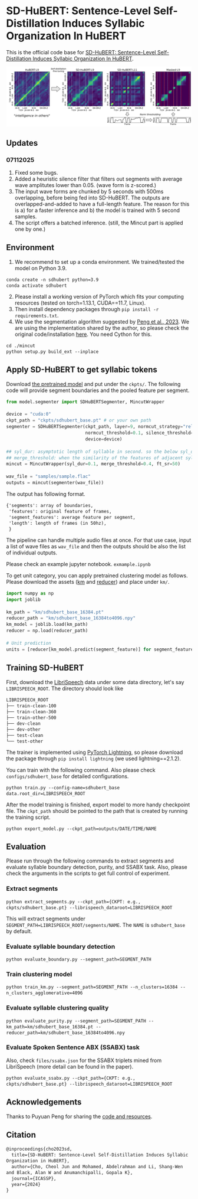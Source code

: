 # SD-HuBERT: Sentence-Level Self-Distillation Induces Syllabic Organization In HuBERT

This is the official code base for [SD-HuBERT: Sentence-Level Self-Distillation Induces Syllabic Organization In HuBERT](https://arxiv.org/abs/2310.10803).

![SD-HuBERT](figures/main_figure.jpg)

## Updates

### 07112025
1. Fixed some bugs.
2. Added a heuristic silence filter that filters out segments with average wave amplitutes lower than 0.05. (wave form is z-scored.)
3. The input wave forms are chunked by 5 seconds with 500ms overlapping, before being fed into SD-HuBERT. The outputs are overlapped-and-added to have a full-length feature. The reason for this is a) for a faster inference and b) the model is trained with 5 second samples.
4. The script offers a batched inference. (still, the Mincut part is applied one by one.)


## Environment

1. We recommend to set up a conda environment. We trained/tested the model on Python 3.9.
```
conda create -n sdhubert python=3.9
conda activate sdhubert
```
2. Please install a working version of PyTorch which fits your computing resources (tested on torch=1.13.1, CUDA==11.7, Linux).
3. Then install dependency packages through `pip install -r requirements.txt`.
4. We use the segmentation algorithm suggested by [Peng et al., 2023](https://arxiv.org/abs/2305.11435). We are using the implementation shared by the author, so please check the original code/installation [here](https://github.com/jasonppy/syllable-discovery/tree/master). You need Cython for this.
```
cd ./mincut
python setup.py build_ext --inplace
```

## Apply SD-HuBERT to get syllabic tokens

Download [the pretrained model](https://drive.google.com/file/d/1u2jTdAck8qD6ZEb5bqHfvUNsN-9DgGfg/view?usp=drive_link) and put under the `ckpts/`. The following code will provide segment boundaries and the pooled feature per segment.

```python
from model.segmenter import SDHuBERTSegmenter, MincutWrapper

device = "cuda:0"
ckpt_path = "ckpts/sdhubert_base.pt" # or your own path
segmenter = SDHuBERTSegmenter(ckpt_path, layer=9, normcut_strategy="relative",
                              normcut_threshold=0.1, silence_threshold=0.02,
                              device=device)

## syl_dur: asymptotic length of syllable in second. so the below syl_dur=0.1 means it woul have inital 100ms-long syllables.
## merge_threshold: when the similarity of the features of adjacent syllables are above this threshold, they are merged.
mincut = MincutWrapper(syl_dur=0.1, merge_threshold=0.4, ft_sr=50) 

wav_file = "samples/sample.flac"
outputs = mincut(segmenter(wav_file))
```

The output has following format.
```
{'segments': array of boundaries,
 'features': original feature of frames,
 'segment_features': average feature per segment,
 'length': length of frames (in 50hz),
 }
```
The pipeline can handle multiple audio files at once. For that use case, input a list of wave files as `wav_file` and then the outputs should be also the list of individual outputs.

Please check an example jupyter notebook. `exmample.ipynb` 




To get unit category, you can apply pretrained clustering model as follows. Please download the assets ([km](https://drive.google.com/file/d/14zdEttya2X8PdjDMUt4lyHWOOY2OS3Zr/view?usp=drive_link) and [reducer](https://drive.google.com/file/d/19XisepDAfULOKFY147RDYT5UAk2ZnCr-/view?usp=drive_link)) and place under `km/`.

```python
import numpy as np
import joblib

km_path = "km/sdhubert_base_16384.pt"
reducer_path = "km/sdhubert_base_16384to4096.npy"
km_model = joblib.load(km_path)
reducer = np.load(reducer_path)

# Unit prediction
units = [reducer[km_model.predict(segment_feature)] for segment_feature in outputs['segment_features']]
```

## Training SD-HuBERT

First, download the [LibriSpeech](https://www.openslr.org/12) data under some data directory, let's say `LIBRISPEECH_ROOT`. The directory should look like 
```
LIBRISPEECH_ROOT
├── train-clean-100
├── train-clean-360
├── train-other-500
├── dev-clean
├── dev-other
├── test-clean
└── test-other
```

The trainer is implemented using [PyTorch Lightning](https://lightning.ai/docs/pytorch/stable/), so please download the package through `pip install lightning` (we used lightning==2.1.2).

You can train with the following command. Also please check `configs/sdhubert_base` for detailed configurations.
```
python train.py --config-name=sdhubert_base data.root_dir=LIBRISPEECH_ROOT
```

After the model training is finished, export model to more handy checkpoint file. The `ckpt_path` should be pointed to the path that is created by running the training script.
```
python export_model.py --ckpt_path=outputs/DATE/TIME/NAME
```

## Evaluation

Please run through the following commands to extract segments and evaluate syllable boundary detection, purity, and SSABX task. Also, please check the arguments in the scripts to get full control of experiment.

### Extract segments

```
python extract_segments.py --ckpt_path={CKPT: e.g., ckpts/sdhubert_base.pt} --librispeech_dataroot=LIBRISPEECH_ROOT
```
This will extract segments under `SEGMENT_PATH=LIBRISPEECH_ROOT/segments/NAME`. The `NAME` is `sdhubert_base` by default.

### Evaluate syllable boundary detection

```
python evaluate_boundary.py --segment_path=SEGMENT_PATH
```

### Train clustering model

```
python train_km.py --segment_path=SEGMENT_PATH --n_clusters=16384 --n_clusters_agglomerative=4096
```

### Evaluate syllable clustering quality

```
python evaluate_purity.py --segment_path=SEGMENT_PATH --km_path=km/sdhubert_base_16384.pt --reducer_path=km/sdhubert_base_16384to4096.npy
```

### Evaluate Spoken Sentence ABX (SSABX) task

Also, check `files/ssabx.json` for the SSABX triplets mined from LibriSpeech (more detail can be found in the paper).
```
python evaluate_ssabx.py --ckpt_path={CKPT: e.g., ckpts/sdhubert_base.pt} --librispeech_dataroot=LIBRISPEECH_ROOT
```

## Acknowledgements

Thanks to Puyuan Peng for sharing the [code and resources](https://github.com/jasonppy/syllable-discovery/tree/master). 

## Citation

```
@inproceedings{cho2023sd,
  title={SD-HuBERT: Sentence-Level Self-Distillation Induces Syllabic Organization in HuBERT},
  author={Cho, Cheol Jun and Mohamed, Abdelrahman and Li, Shang-Wen and Black, Alan W and Anumanchipalli, Gopala K},
  journal={ICASSP},
  year={2024}
}
```
